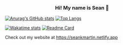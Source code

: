 <h3 align="center" > Hi! My name is Sean 👋 </h3>

[![Anurag's GitHub stats](https://github-readme-stats.vercel.app/api?username=seankmartin&count_private=true&theme=github_dark&show_icons=true)](https://github.com/anuraghazra/github-readme-stats)
[![Top Langs](https://github-readme-stats.vercel.app/api/top-langs/?username=seankmartin&layout=compact&card_width=250&langs_count=6&theme=github_dark&hide=jupyter%20notebook)](https://github.com/anuraghazra/github-readme-stats)

[![Wakatime stats](https://github-readme-stats.vercel.app/api/wakatime?username=seankmartin&theme=github_dark)](https://github.com/anuraghazra/github-readme-stats)
[![Readme Card](https://github-readme-stats.vercel.app/api/pin/?username=shanemomara&repo=neurochat&theme=github_dark)](https://github.com/anuraghazra/github-readme-stats)

Check out my website at https://seankmartin.netlify.app

